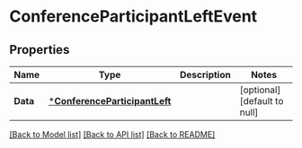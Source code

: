 # ConferenceParticipantLeftEvent

## Properties
Name | Type | Description | Notes
------------ | ------------- | ------------- | -------------
**Data** | [***ConferenceParticipantLeft**](ConferenceParticipantLeft.md) |  | [optional] [default to null]

[[Back to Model list]](../README.md#documentation-for-models) [[Back to API list]](../README.md#documentation-for-api-endpoints) [[Back to README]](../README.md)

